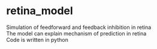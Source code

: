 # retina_model
Simulation of feedforward and feedback inhibition in retina <br> 
The model can explain mechanism of prediction in retina  <br> 
Code is written in python  <br> 
